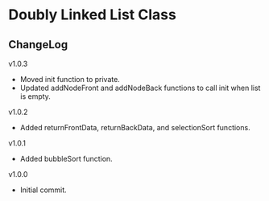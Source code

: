 # Doubly Linked List Class

## ChangeLog
v1.0.3
- Moved init function to private.
- Updated addNodeFront and addNodeBack functions to call init when list is empty.

v1.0.2
- Added returnFrontData, returnBackData, and selectionSort functions.

v1.0.1
- Added bubbleSort function.

v1.0.0
- Initial commit.